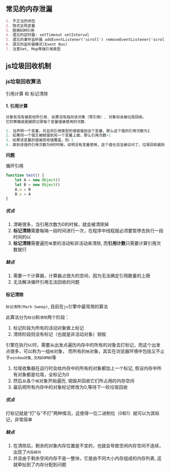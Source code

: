 ## 常见的内存泄漏

```md
1. 不正当的闭包
2. 隐式全局变量
3. 脱离DOM引用
4. 遗忘的定时器: setTimeout setInterval
5. 遗忘的事件监听器 addEventListener('scroll') removeEventListener('scroll')
6. 遗忘的监听器模式(Event Bus)
7. 注意Set, Map等强引用类型
```

## js垃圾回收机制

### js垃圾回收算法

引用计算 和 标记清除

#### 1. 引用计算

```js
对象有没有被其他所引用, 如果没有指向该对象（零引用）, 对象将会被垃圾回收。
它的策略就是跟踪记录每个变量值被使用的次数.

1. 当声明一个变量，并且将引用类型的值赋值给这个变量，那么这个值的引用次数为1
2. 如果同一个值又被赋值到另一个变量上面，那么引用次数+1
3. 如果该变量的值被其他值覆盖，则-1
4. 直到该值的引用次数为0的时候，说明没有变量使用，这个值也没法被访问了，垃圾回收器执行时，会清除掉该值
```
**问题**

循环引用

```js
function test() {
    let A = new Object()
    let B = new Object()
    A.a = B
    B.a = A
}
```

##### 优点

1. 清晰很多，当引用次数为0的时候，就会被清除掉
2. **标记清除**需要每隔一段时间进行一次，在程序中线程就必须要暂停去执行一段时间的`GC`
3. **标记清除**需要遍历`堆`里的活动和非活动来清除, 而**引用计数**只需要计算引用次数就行

##### 缺点

1. 需要一个计算器，计算器占很大的空间，因为无法确定引用数量的上限
2. 无法解决循环引用无法回收的问题

#### 标记清除

`标记清除(Mark-Sweep)`, 目前在`js`引擎中最常用的算法

此算法分为`标记`和`清除`两个阶段：

1. 标记阶段为所有的活动对象做上标记
2. 清除阶段则没有标记（也就是非活动对象）销毁

引擎在执行`GC`时，需要从出发点遍历内存中的所有的对象去打标记，而这个出发点很多，可以称为一组`根`对象，
而所有的`根`对象，其实在浏览器环境中包括又不止于`window对象`, `文档DOM树`等

1. 垃圾收集器在运行时会给内存中的所有的对象都加上一个标记, 假设内存中所有对象都是垃圾，全标记为0
2. 然后从各个`根`对象开始遍历, 销毁并回收它们所占用的内存空间
3. 最后把所有内存中的对象标记修改为0,等待下一轮垃圾回收

##### 优点

打标记就是“打”与“不打”两种情况，这使得一位二进制位（0和1）就可以为其标记，非常简单

##### 缺点

1. 在清除后，剩余的对象内存位置是不变的，也就会导致空闲内存空间不连续，出现了`内存碎片`
2. 并且由于剩余空闲内存不是一整块，它是由不同大小内存组成的内存列表, 这就牵扯到了内存分配到问题


